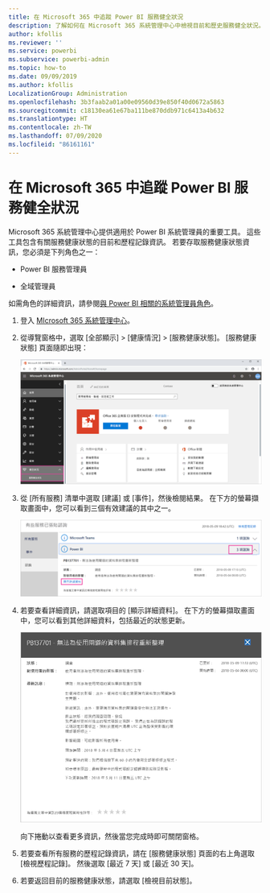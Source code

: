 ```yaml
---
title: 在 Microsoft 365 中追蹤 Power BI 服務健全狀況
description: 了解如何在 Microsoft 365 系統管理中心中檢視目前和歷史服務健全狀況。
author: kfollis
ms.reviewer: ''
ms.service: powerbi
ms.subservice: powerbi-admin
ms.topic: how-to
ms.date: 09/09/2019
ms.author: kfollis
LocalizationGroup: Administration
ms.openlocfilehash: 3b3faab2a01a00e09560d39e850f40d0672a5863
ms.sourcegitcommit: c18130ea61e67ba111be870ddb971c6413a4b632
ms.translationtype: HT
ms.contentlocale: zh-TW
ms.lasthandoff: 07/09/2020
ms.locfileid: "86161161"
---
```

# <a name="track-power-bi-service-health-in-microsoft-365"></a>在 Microsoft 365 中追蹤 Power BI 服務健全狀況

Microsoft 365 系統管理中心提供適用於 Power BI 系統管理員的重要工具。 這些工具包含有關服務健康狀態的目前和歷程記錄資訊。 若要存取服務健康狀態資訊，您必須是下列角色之一：

* Power BI 服務管理員

* 全域管理員

如需角色的詳細資訊，請參閱[與 Power BI 相關的系統管理員角色](service-admin-administering-power-bi-in-your-organization.md#administrator-roles-related-to-power-bi)。

1. 登入 [MIcrosoft 365 系統管理中心](https://portal.office.com/adminportal)。

1. 從導覽窗格中，選取 [全部顯示] >  [健康情況] >  [服務健康狀態]。 [服務健康狀態] 頁面隨即出現：

    ![Microsoft 365 系統管理中心已標示 [健康狀態] 和 [服務健康情況] 選項的螢幕擷取畫面。](media/service-admin-health/service-health-tile.png)

1. 從 [所有服務] 清單中選取 [建議] 或 [事件]，然後檢閱結果。 在下方的螢幕擷取畫面中，您可以看到三個有效建議的其中之一。

    ![[服務健康狀態] 頁面已標示三個 Power BI 建議和 [顯示詳細資料] 選項的螢幕擷取畫面。](media/service-admin-health/active-advisories.png)

1. 若要查看詳細資訊，請選取項目的 [顯示詳細資料]。 在下方的螢幕擷取畫面中，您可以看到其他詳細資料，包括最近的狀態更新。

    ![通報詳細資料的螢幕擷取畫面，其中顯示其他資訊。](media/service-admin-health/advisory-details.png)

    向下捲動以查看更多資訊，然後當您完成時即可關閉窗格。

1. 若要查看所有服務的歷程記錄資訊，請在 [服務健康狀態] 頁面的右上角選取 [檢視歷程記錄]。 然後選取 [最近 7 天] 或 [最近 30 天]。 

1. 若要返回目前的服務健康狀態，請選取 [檢視目前狀態]。
